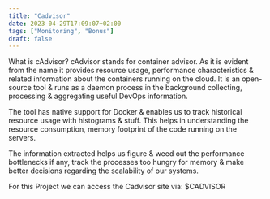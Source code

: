 ```yaml
---
title: "Cadvisor"
date: 2023-04-29T17:09:07+02:00
tags: ["Monitoring", "Bonus"]
draft: false
---
```


What is cAdvisor?
cAdvisor stands for container advisor. As it is evident from the name it provides resource usage, performance characteristics & related information about the containers running on the cloud. It is an open-source tool & runs as a daemon process in the background collecting, processing & aggregating useful DevOps information.

The tool has native support for Docker & enables us to track historical resource usage with histograms & stuff. This helps in understanding the resource consumption, memory footprint of the code running on the servers.

The information extracted helps us figure & weed out the performance bottlenecks if any, track the processes too hungry for memory & make better decisions regarding the scalability of our systems.

For this Project we can access the Cadvisor site via:
$CADVISOR